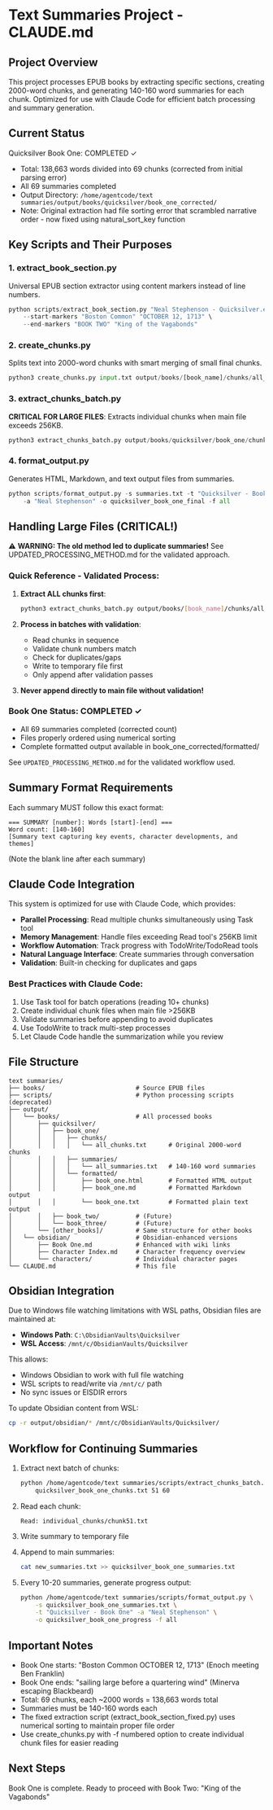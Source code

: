# Text Summaries Project - CLAUDE.md

## Project Overview
This project processes EPUB books by extracting specific sections, creating 2000-word chunks, and generating 140-160 word summaries for each chunk. Optimized for use with Claude Code for efficient batch processing and summary generation.

## Current Status
Quicksilver Book One: COMPLETED ✓
- Total: 138,663 words divided into 69 chunks (corrected from initial parsing error)
- All 69 summaries completed
- Output Directory: `/home/agentcode/text summaries/output/books/quicksilver/book_one_corrected/`
- Note: Original extraction had file sorting error that scrambled narrative order - now fixed using natural_sort_key function

## Key Scripts and Their Purposes

### 1. extract_book_section.py
Universal EPUB section extractor using content markers instead of line numbers.
```python
python scripts/extract_book_section.py "Neal Stephenson - Quicksilver.epub" \
    --start-markers "Boston Common" "OCTOBER 12, 1713" \
    --end-markers "BOOK TWO" "King of the Vagabonds"
```

### 2. create_chunks.py
Splits text into 2000-word chunks with smart merging of small final chunks.
```python
python3 create_chunks.py input.txt output/books/[book_name]/chunks/all_chunks.txt --chunk-size 2000
```

### 3. extract_chunks_batch.py
**CRITICAL FOR LARGE FILES**: Extracts individual chunks when main file exceeds 256KB.
```python
python3 extract_chunks_batch.py output/books/quicksilver/book_one/chunks/all_chunks.txt 51 60
```

### 4. format_output.py
Generates HTML, Markdown, and text output files from summaries.
```python
python scripts/format_output.py -s summaries.txt -t "Quicksilver - Book One" \
    -a "Neal Stephenson" -o quicksilver_book_one_final -f all
```

## Handling Large Files (CRITICAL!)

⚠️ **WARNING: The old method led to duplicate summaries!** See UPDATED_PROCESSING_METHOD.md for the validated approach.

### Quick Reference - Validated Process:
1. **Extract ALL chunks first**:
   ```bash
   python3 extract_chunks_batch.py output/books/[book_name]/chunks/all_chunks.txt 1 119
   ```

2. **Process in batches with validation**:
   - Read chunks in sequence
   - Validate chunk numbers match
   - Check for duplicates/gaps
   - Write to temporary file first
   - Only append after validation passes

3. **Never append directly to main file without validation!**

### Book One Status: COMPLETED ✓
- All 69 summaries completed (corrected count)
- Files properly ordered using numerical sorting
- Complete formatted output available in book_one_corrected/formatted/

See `UPDATED_PROCESSING_METHOD.md` for the validated workflow used.

## Summary Format Requirements

Each summary MUST follow this exact format:
```
=== SUMMARY [number]: Words [start]-[end] ===
Word count: [140-160]
[Summary text capturing key events, character developments, and themes]

```
(Note the blank line after each summary)

## Claude Code Integration

This system is optimized for use with Claude Code, which provides:
- **Parallel Processing**: Read multiple chunks simultaneously using Task tool
- **Memory Management**: Handle files exceeding Read tool's 256KB limit
- **Workflow Automation**: Track progress with TodoWrite/TodoRead tools
- **Natural Language Interface**: Create summaries through conversation
- **Validation**: Built-in checking for duplicates and gaps

### Best Practices with Claude Code:
1. Use Task tool for batch operations (reading 10+ chunks)
2. Create individual chunk files when main file >256KB
3. Validate summaries before appending to avoid duplicates
4. Use TodoWrite to track multi-step processes
5. Let Claude Code handle the summarization while you review

## File Structure
```
text summaries/
├── books/                         # Source EPUB files
├── scripts/                       # Python processing scripts (deprecated)
├── output/
│   └── books/                     # All processed books
│       ├── quicksilver/
│       │   ├── book_one/
│       │   │   ├── chunks/
│       │   │   │   └── all_chunks.txt      # Original 2000-word chunks
│       │   │   ├── summaries/
│       │   │   │   └── all_summaries.txt   # 140-160 word summaries
│       │   │   └── formatted/
│       │   │       ├── book_one.html       # Formatted HTML output
│       │   │       ├── book_one.md         # Formatted Markdown output
│       │   │       └── book_one.txt        # Formatted plain text output
│       │   ├── book_two/          # (Future)
│       │   └── book_three/        # (Future)
│       └── [other_books]/         # Same structure for other books
│   └── obsidian/                  # Obsidian-enhanced versions
│       ├── Book One.md            # Enhanced with wiki links
│       ├── Character Index.md     # Character frequency overview
│       └── characters/            # Individual character pages
└── CLAUDE.md                      # This file
```

## Obsidian Integration

Due to Windows file watching limitations with WSL paths, Obsidian files are maintained at:
- **Windows Path**: `C:\ObsidianVaults\Quicksilver`
- **WSL Access**: `/mnt/c/ObsidianVaults/Quicksilver`

This allows:
- Windows Obsidian to work with full file watching
- WSL scripts to read/write via `/mnt/c/` path
- No sync issues or EISDIR errors

To update Obsidian content from WSL:
```bash
cp -r output/obsidian/* /mnt/c/ObsidianVaults/Quicksilver/
```

## Workflow for Continuing Summaries

1. Extract next batch of chunks:
   ```bash
   python /home/agentcode/text summaries/scripts/extract_chunks_batch.py \
       quicksilver_book_one_chunks.txt 51 60
   ```

2. Read each chunk:
   ```
   Read: individual_chunks/chunk51.txt
   ```

3. Write summary to temporary file

4. Append to main summaries:
   ```bash
   cat new_summaries.txt >> quicksilver_book_one_summaries.txt
   ```

5. Every 10-20 summaries, generate progress output:
   ```bash
   python /home/agentcode/text summaries/scripts/format_output.py \
       -s quicksilver_book_one_summaries.txt \
       -t "Quicksilver - Book One" -a "Neal Stephenson" \
       -o quicksilver_book_one_progress -f all
   ```

## Important Notes

- Book One starts: "Boston Common OCTOBER 12, 1713" (Enoch meeting Ben Franklin)
- Book One ends: "sailing large before a quartering wind" (Minerva escaping Blackbeard)
- Total: 69 chunks, each ~2000 words = 138,663 words total
- Summaries must be 140-160 words each
- The fixed extraction script (extract_book_section_fixed.py) uses numerical sorting to maintain proper file order
- Use create_chunks.py with -f numbered option to create individual chunk files for easier reading

## Next Steps
Book One is complete. Ready to proceed with Book Two: "King of the Vagabonds"